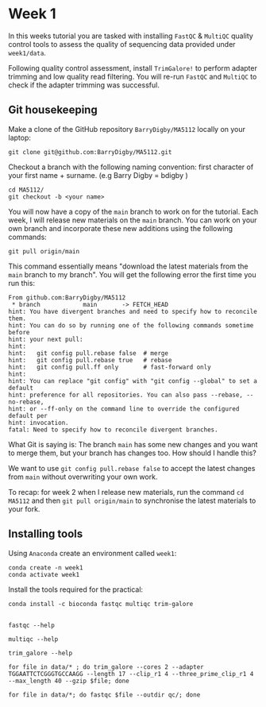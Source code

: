 # Week 1

In this weeks tutorial you are tasked with installing `FastQC` & `MultiQC` quality control tools to assess the quality of sequencing data provided under `week1/data`.

Following quality control assessment, install `TrimGalore!` to perform adapter trimming and low quality read filtering. You will re-run `FastQC` and `MultiQC` to check if the adapter trimming was successful.

## Git housekeeping

Make a clone of the GitHub repository `BarryDigby/MA5112` locally on your laptop:

```console
git clone git@github.com:BarryDigby/MA5112.git
```

Checkout a branch with the following naming convention: first character of your first name + surname. (e.g Barry Digby = bdigby )

```console
cd MA5112/
git checkout -b <your name>
```

You will now have a copy of the `main` branch to work on for the tutorial. Each week, I will release new materials on the `main` branch. You can work on your own branch and incorporate these new additions using the following commands:

```console
git pull origin/main
```

This command essentially means "download the latest materials from the `main` branch to my branch". You will get the following error the first time you run this:

```console
From github.com:BarryDigby/MA5112
 * branch            main       -> FETCH_HEAD
hint: You have divergent branches and need to specify how to reconcile them.
hint: You can do so by running one of the following commands sometime before
hint: your next pull:
hint: 
hint:   git config pull.rebase false  # merge
hint:   git config pull.rebase true   # rebase
hint:   git config pull.ff only       # fast-forward only
hint: 
hint: You can replace "git config" with "git config --global" to set a default
hint: preference for all repositories. You can also pass --rebase, --no-rebase,
hint: or --ff-only on the command line to override the configured default per
hint: invocation.
fatal: Need to specify how to reconcile divergent branches.
```

What Git is saying is: The branch `main` has some new changes and you want to merge them, but your branch has changes too. How should I handle this?

We want to use `git config pull.rebase false` to accept the latest changes from `main` without overwriting your own work.

To recap: for week 2 when I release new materials, run the command `cd MA5112` and then `git pull origin/main` to synchronise the latest materials to your fork.

## Installing tools

Using `Anaconda` create an environment called `week1`:

```console
conda create -n week1
conda activate week1
```

Install the tools required for the practical:

```console
conda install -c bioconda fastqc multiqc trim-galore
```

## 

`fastqc --help`

`multiqc --help`

`trim_galore --help`

`for file in data/* ; do trim_galore --cores 2 --adapter TGGAATTCTCGGGTGCCAAGG --length 17 --clip_r1 4 --three_prime_clip_r1 4 --max_length 40 --gzip $file; done`

`for file in data/*; do fastqc $file --outdir qc/; done`





